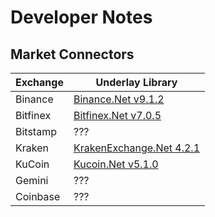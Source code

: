 # Developer Notes

## Market Connectors

| Exchange | Underlay Library                                                                    |
| -------- | ----------------------------------------------------------------------------------- |
| Binance  | [Binance.Net v9.1.2](https://www.nuget.org/packages/Binance.Net/9.1.2)              |
| Bitfinex | [Bitfinex.Net v7.0.5](https://www.nuget.org/packages/Bitfinex.Net/7.0.5)            |
| Bitstamp | ???                                                                                 |
| Kraken   | [KrakenExchange.Net 4.2.1](https://www.nuget.org/packages/KrakenExchange.Net/4.2.1) |
| KuCoin   | [Kucoin.Net v5.1.0](https://www.nuget.org/packages/Kucoin.Net/5.1.0)                |
| Gemini   | ???                                                                                 |
| Coinbase | ???                                                                                 |
